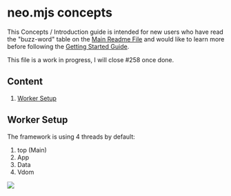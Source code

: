 # neo.mjs concepts
This Concepts / Introduction guide is intended for new users who have read the "buzz-word" table on the
<a href="../README.md">Main Readme File</a> and would like to learn more before following the
<a href="./GETTING_STARTED.md">Getting Started Guide</a>.

This file is a work in progress, I will close #258 once done.

## Content
1.  <a href="#worker-setup">Worker Setup</a>

## Worker Setup
The framework is using 4 threads by default:
1. top (Main)
2. App
3. Data
4. Vdom

<img src="https://raw.githubusercontent.com/neomjs/pages/master/resources/images/concept/worker_scope.png">